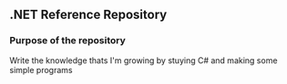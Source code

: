 

## .NET Reference Repository

### Purpose of the repository

Write the knowledge thats I'm growing by stuying C# and making some simple programs


